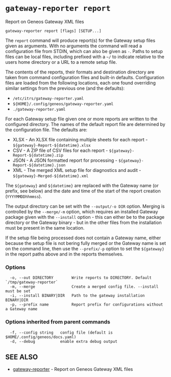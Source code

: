 # `gateway-reporter report`

Report on Geneos Gateway XML files

```text
gateway-reporter report [flags] [SETUP...]
```

The `report` command will produce report(s) for the Gateway setup files given as arguments. With no arguments the command will read a configuration file from STDIN, which can also be given as `-`. Paths to setup files can be local files, including prefixed with a `~/` to indicate relative to the users home directory or a URL to a remote setup file.

The contents of the reports, their formats and destination directory are taken from command configuration files and built-in defaults. Configuration files are loaded from the following locations, each one found overriding similar settings from the previous one (and the defaults):

* `/etc/itrs/gateway-reporter.yaml`
* `${HOME}/.config/geneos/gateway-reporter.yaml`
* `./gateway-reporter.yaml`

For each Gateway setup file given one or more reports are written to the configured directory. The names of the default report file are determined by the configuration file. The defaults are:

* XLSX - An XLSX file containing multiple sheets for each report - `${gateway}-Report-${datetime}.xlsx`
* CSV - A ZIP file of CSV files for each report - `${gateway}-Report-${datetime}.zip`
* JSON - A JSON formatted report for processing - `${gateway}-Report-${datetime}.json`
* XML - The merged XML setup file for diagnostics and audit - `${gateway}-Merged-${datetime}.xml`

The `${gateway}` and `${datetime}` are replaced with the Gateway name (or prefix, see below) and the date and time of the start of the report creation (`YYYYMMDDhhmmss`).

The output directory can be set with the `--output/-o DIR` option. Merging is controlled by the `--merge/-m` option, which requires an installed Gateway package given with the `--install` option - this can either be to the package directory or the Gateway binary - but in the other files from the installation must be present in the same location.

If the setup file being processed does not contain a Gateway name, either because the setup file is not bering fully merged or the Gateway name is set on the command line, then use the `--prefix/-p` option to set the `${gateway}` in the report paths above and in the reports themselves.

### Options

```text
  -o, --out DIRECTORY        Write reports to DIRECTORY. Default `/tmp/gateway-reporter`
  -m, --merge                Create a merged config file. --install must be set
  -i, --install BINARY|DIR   Path to the gateway installation BINARY|DIR
  -p, --prefix name          Report prefix for configurations without a Gateway name
```

### Options inherited from parent commands

```text
  -f, --config string   config file (default is $HOME/.config/geneos/docs.yaml)
  -d, --debug           enable extra debug output
```

## SEE ALSO

* [gateway-reporter](gateway-reporter.md)	 - Report on Geneos Gateway XML files
